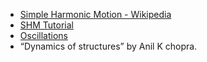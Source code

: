 - [Simple Harmonic Motion - Wikipedia](https://en.wikipedia.org/wiki/Simple_harmonic_motion)
- [SHM Tutorial](https://www.physics.uoguelph.ca/tutorials/shm/Q.shm.html)  
- [Oscillations](https://surendranath.tripod.com/Applets/Oscillations/SHM/SHMApplet.html)   
- “Dynamics of structures” by Anil K chopra.

<!---Links 2(https://www.physics.uoguelph.ca/tutorials/shm/Q.shm.html) and 3(https://surendranath.tripod.com/Applets/Oscillations/SHM/SHMApplet.html) do not work, lead to dead pages.--->